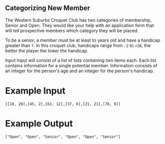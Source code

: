 ## Categorizing New Member
The Western Suburbs Croquet Club has two categories of membership, Senior and Open. They would like your help with an application form that will tell prospective members which category they will be placed.

To be a senior, a member must be at least `55` years old and have a handicap greater than `7`. In this croquet club, handicaps range from `-2` to `+26`; the better the player the lower the handicap.

Input
Input will consist of a list of lists containing two items each. Each list contains information for a single potential member. Information consists of an integer for the person's age and an integer for the person's handicap.


# Example Input
```
[[18, 20],[45, 2],[61, 12],[37, 6],[21, 21],[78, 9]]
```

# Example Output
```
["Open", "Open", "Senior", "Open", "Open", "Senior"]
```
